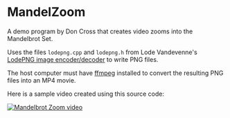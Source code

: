 # MandelZoom
A demo program by Don Cross that creates video zooms into the Mandelbrot Set.

Uses the files `lodepng.cpp` and `lodepng.h` from
Lode Vandevenne's [LodePNG image encoder/decoder](https://github.com/lvandeve/lodepng)
to write PNG files.

The host computer must have [ffmpeg](https://www.ffmpeg.org/) installed to convert the resulting
PNG files into an MP4 movie.

Here is a sample video created using this source code:

[![Mandelbrot Zoom video](https://raw.githubusercontent.com/cosinekitty/mandelzoom/master/zoomframe.png)](https://www.youtube.com/embed/JCHklBaT8Vo "Link Title")
